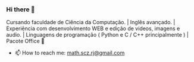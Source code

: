 ### Hi there 👋

Cursando faculdade de Ciência da Computação. | Inglês avançado. | Experiência com desenvolvimento WEB e edição de videos, imagens e audio. | Linguagens de programação ( Python e C / C++ principalmente ) | Pacote Office 👾
- 📫 How to reach me: math.scz.rj@gmail.com
